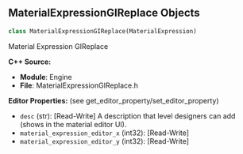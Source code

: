 ## MaterialExpressionGIReplace Objects

```python
class MaterialExpressionGIReplace(MaterialExpression)
```

Material Expression GIReplace

**C++ Source:**

- **Module**: Engine
- **File**: MaterialExpressionGIReplace.h

**Editor Properties:** (see get_editor_property/set_editor_property)

- ``desc`` (str):  [Read-Write] A description that level designers can add (shows in the material editor UI).
- ``material_expression_editor_x`` (int32):  [Read-Write]
- ``material_expression_editor_y`` (int32):  [Read-Write]

<a id="unreal.MaterialExpressionHairAttributes"></a>